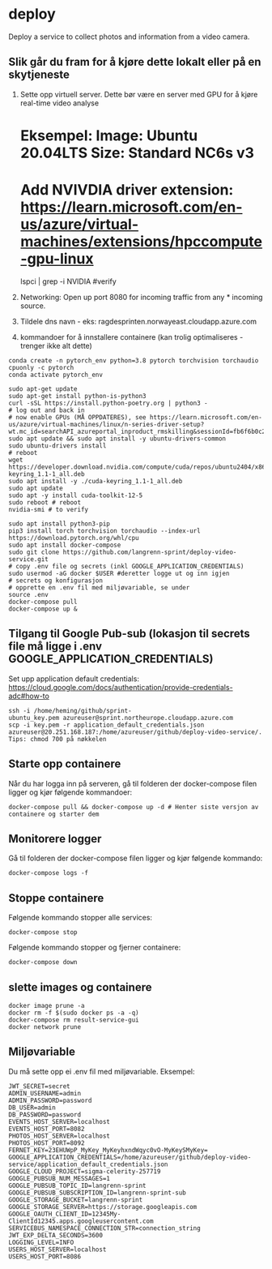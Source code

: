 # deploy

Deploy a service to collect photos and information from a video camera.

## Slik går du fram for å kjøre dette lokalt eller på en skytjeneste

1. Sette opp virtuell server. Dette bør være en server med GPU for å kjøre real-time video analyse
   # Eksempel: Image: Ubuntu 20.04LTS Size: Standard NC6s v3
   # Add NVIVDIA driver extension: https://learn.microsoft.com/en-us/azure/virtual-machines/extensions/hpccompute-gpu-linux
   lspci | grep -i NVIDIA #verify
   
3. Networking: Open up port 8080 for incoming traffic from any * incoming source.
4. Tildele dns navn - eks: ragdesprinten.norwayeast.cloudapp.azure.com

5. kommandoer for å innstallere containere (kan trolig optimaliseres - trenger ikke alt dette)

```Shell
conda create -n pytorch_env python=3.8 pytorch torchvision torchaudio cpuonly -c pytorch
conda activate pytorch_env

sudo apt-get update
sudo apt-get install python-is-python3
curl -sSL https://install.python-poetry.org | python3 -
# log out and back in
# now enable GPUs (MÅ OPPDATERES), see https://learn.microsoft.com/en-us/azure/virtual-machines/linux/n-series-driver-setup?wt.mc_id=searchAPI_azureportal_inproduct_rmskilling&sessionId=fb6f6b0c20e84c30b497140fce086e48
sudo apt update && sudo apt install -y ubuntu-drivers-common
sudo ubuntu-drivers install
# reboot
wget https://developer.download.nvidia.com/compute/cuda/repos/ubuntu2404/x86_64/cuda-keyring_1.1-1_all.deb
sudo apt install -y ./cuda-keyring_1.1-1_all.deb
sudo apt update
sudo apt -y install cuda-toolkit-12-5
sudo reboot # reboot
nvidia-smi # to verify

sudo apt install python3-pip
pip3 install torch torchvision torchaudio --index-url https://download.pytorch.org/whl/cpu
sudo apt install docker-compose
sudo git clone https://github.com/langrenn-sprint/deploy-video-service.git
# copy .env file og secrets (inkl GOOGLE_APPLICATION_CREDENTIALS)
sudo usermod -aG docker $USER #deretter logge ut og inn igjen
# secrets og konfigurasjon
# opprette en .env fil med miljøvariable, se under
source .env
docker-compose pull
docker-compose up &
```

## Tilgang til Google Pub-sub (lokasjon til secrets file må ligge i .env GOOGLE_APPLICATION_CREDENTIALS)

Set upp application default credentials: https://cloud.google.com/docs/authentication/provide-credentials-adc#how-to

```Shell kommandoer hvis du skal laste filen opp på en Azure virtuell server
ssh -i /home/heming/github/sprint-ubuntu_key.pem azureuser@sprint.northeurope.cloudapp.azure.com
scp -i key.pem -r application_default_credentials.json azureuser@20.251.168.187:/home/azureuser/github/deploy-video-service/.
Tips: chmod 700 på nøkkelen
```

## Starte opp containere

Når du har logga inn på serveren, gå til folderen der docker-compose filen ligger og kjør følgende kommandoer:

```Shell
docker-compose pull && docker-compose up -d # Henter siste versjon av containere og starter dem
```

## Monitorere logger

Gå til folderen der docker-compose filen ligger og kjør følgende kommando:

```Shell
docker-compose logs -f
```

## Stoppe containere

Følgende kommando stopper alle services:

```Shell
docker-compose stop
```

Følgende kommando stopper og fjerner containere:

```Shell
docker-compose down
```

## slette images og containere

```Shell
docker image prune -a
docker rm -f $(sudo docker ps -a -q)
docker-compose rm result-service-gui
docker network prune
```

## Miljøvariable

Du må sette opp ei .env fil med miljøvariable. Eksempel:

```Shell
JWT_SECRET=secret
ADMIN_USERNAME=admin
ADMIN_PASSWORD=password
DB_USER=admin
DB_PASSWORD=password
EVENTS_HOST_SERVER=localhost
EVENTS_HOST_PORT=8082
PHOTOS_HOST_SERVER=localhost
PHOTOS_HOST_PORT=8092
FERNET_KEY=23EHUWpP_MyKey_MyKeyhxndWqyc0vO-MyKeySMyKey=
GOOGLE_APPLICATION_CREDENTIALS=/home/azureuser/github/deploy-video-service/application_default_credentials.json
GOOGLE_CLOUD_PROJECT=sigma-celerity-257719
GOOGLE_PUBSUB_NUM_MESSAGES=1
GOOGLE_PUBSUB_TOPIC_ID=langrenn-sprint
GOOGLE_PUBSUB_SUBSCRIPTION_ID=langrenn-sprint-sub
GOOGLE_STORAGE_BUCKET=langrenn-sprint
GOOGLE_STORAGE_SERVER=https://storage.googleapis.com
GOOGLE_OAUTH_CLIENT_ID=12345My-ClientId12345.apps.googleusercontent.com
SERVICEBUS_NAMESPACE_CONNECTION_STR=connection_string
JWT_EXP_DELTA_SECONDS=3600
LOGGING_LEVEL=INFO
USERS_HOST_SERVER=localhost
USERS_HOST_PORT=8086
```
